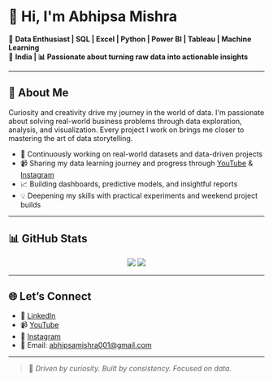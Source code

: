 # 👋 Hi, I'm Abhipsa Mishra

🎯 **Data Enthusiast | SQL | Excel | Python | Power BI | Tableau | Machine Learning**  
📍 **India | 📊 Passionate about turning raw data into actionable insights**

---

## 🚀 About Me

Curiosity and creativity drive my journey in the world of data. I'm passionate about solving real-world business problems through data exploration, analysis, and visualization. Every project I work on brings me closer to mastering the art of data storytelling.

- 🔎 Continuously working on real-world datasets and data-driven projects  
- 📹 Sharing my data learning journey and progress through [YouTube](https://www.youtube.com/@Abhi_dataVLOGS) & [Instagram](https://www.instagram.com/abhi_datavlogs)  
- 📈 Building dashboards, predictive models, and insightful reports  
- 💡 Deepening my skills with practical experiments and weekend project builds  

---


## 📊 GitHub Stats

<p align="center">
  <img src="https://github-readme-stats.vercel.app/api?username=abhipsamishra&show_icons=true&theme=tokyonight" />
  <img src="https://github-readme-streak-stats.herokuapp.com/?user=abhipsamishra&theme=tokyonight" />
</p>

---

## 🌐 Let’s Connect

- 💼 [LinkedIn](https://www.linkedin.com/in/abhipsamishra)  
- 📹 [YouTube](https://www.youtube.com/@Abhi_dataVLOGS)  
- 📸 [Instagram](https://www.instagram.com/abhi_datavlogs)  
- 📧 Email: abhipsamishra001@gmail.com

---

> 🧠 *Driven by curiosity. Built by consistency. Focused on data.*  
